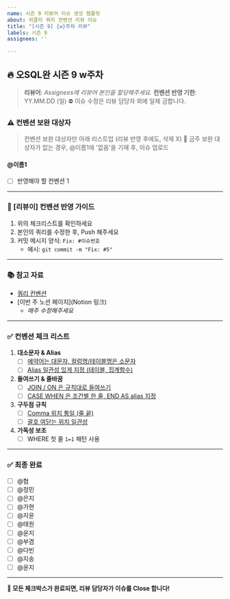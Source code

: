 ```yaml
---
name: 시즌 9 리뷰어 이슈 생성 템플릿
about: 위클리 쿼리 컨벤션 리뷰 이슈
title: "[시즌 9] {w}주차 리뷰"
labels: 시즌 9
assignees: ''

---
```


## 🔥 오SQL완 시즌 9 w주차

> **리뷰어**: *Assignees에 리뷰어 본인을 할당해주세요.*
> **컨벤션 반영 기한**: YY.MM.DD (일)
> ⛔️ 이슈 수정은 리뷰 담당자 외에 일체 금합니다.

### ⚠️ 컨벤션 보완 대상자
> 컨벤션 보완 대상자만 아래 리스트업 (리뷰 반영 후에도, 삭제 X)
> 📍 금주 보완 대상자가 없는 경우, @이름1에 '없음'을 기재 후, 이슈 업로드

#### @이름1
- [ ] 반영해야 할 컨벤션 1

---

### 💬 [리뷰이] 컨벤션 반영 가이드
1. 위의 체크리스트를 확인하세요
2. 본인의 쿼리를 수정한 후, Push 해주세요
3. 커밋 메시지 양식: `Fix: #이슈번호`
   - 예시: `git commit -m "Fix: #5"`

---

### 📚 참고 자료
- [쿼리 컨벤션](https://www.notion.so/SQL-acf9c7bf40a741d3b3b72a1948211162?source=copy_link#28c0de90854f8078a10cdf2f35e3fdf6)
- [이번 주 노션 페이지](Notion 링크) 
  - *매주 수정해주세요*

---

### ✅ 컨벤션 체크 리스트
1. **대소문자 & Alias**
    - [ ]  [예약어는 대문자, 컬럼명/테이블명은 소문자](https://www.notion.so/25c0de90854f8030bcd4d66e8eda622c?pvs=21)
    - [ ]  [Alias 일관성 있게 지정 (테이블, 집계함수)](https://www.notion.so/25c0de90854f8030bcd4d66e8eda622c?pvs=21)

2. **들여쓰기 & 줄바꿈**
    - [ ]  [JOIN / ON 은 규칙대로 들여쓰기](https://www.notion.so/25c0de90854f8030bcd4d66e8eda622c?pvs=21)
    - [ ]  [CASE WHEN 은 조건별 한 줄, END AS alias 지정](https://www.notion.so/25c0de90854f8030bcd4d66e8eda622c?pvs=21)

3. **구두점 규칙**
    - [ ]  [Comma 위치 통일 (줄 끝)](https://www.notion.so/25c0de90854f8030bcd4d66e8eda622c?pvs=21)
    - [ ]  [괄호 여닫는 위치 일관성](https://www.notion.so/25c0de90854f8030bcd4d66e8eda622c?pvs=21)

4. **가독성 보조**
    - [ ]  WHERE 첫 줄 `1=1` 패턴 사용

---

### ✅ 최종 완료
- [ ] @협
- [ ] @정민
- [ ] @은지
- [ ] @가현
- [ ] @지윤
- [ ] @태원
- [ ] @윤지
- [ ] @부겸
- [ ] @다빈
- [ ] @지송
- [ ] @윤지

---

**📢 모든 체크박스가 완료되면, 리뷰 담당자가 이슈를 Close 합니다!**
